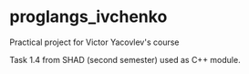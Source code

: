 # proglangs_ivchenko
Practical project for Victor Yacovlev's course

Task 1.4 from SHAD (second semester) used as C++ module.
